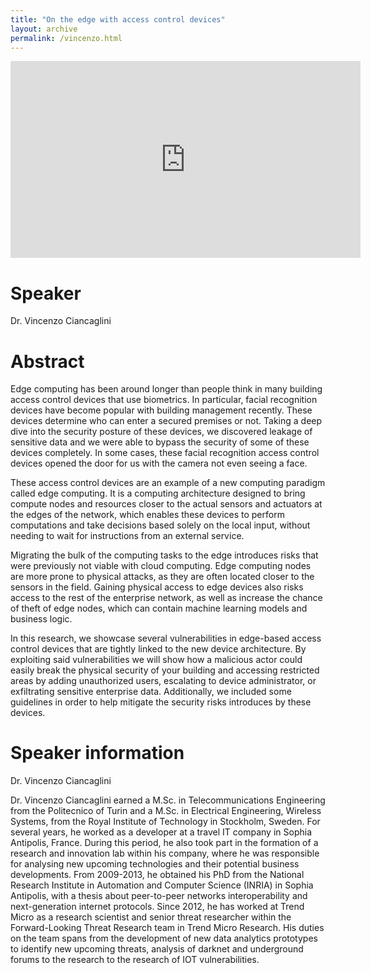```yaml
---
title: "On the edge with access control devices"
layout: archive
permalink: /vincenzo.html
---
```


<iframe width="560" height="315" src="https://www.youtube.com/embed/-au2Vvv59I4" title="YouTube video player" frameborder="0" allow="accelerometer; autoplay; clipboard-write; encrypted-media; gyroscope; picture-in-picture" allowfullscreen></iframe>

# Speaker

Dr. Vincenzo Ciancaglini

# Abstract

Edge computing has been around longer than people think in many building access control devices that use biometrics. In particular, facial recognition devices have become popular with building management recently. These devices determine who can enter a secured premises or not. Taking a deep dive into the security posture of these devices, we discovered leakage of sensitive data and we were able to bypass the security of some of these devices completely. In some cases, these facial recognition access control devices opened the door for us with the camera not even seeing a face.

These access control devices are an example of a new computing paradigm called edge computing. It is a computing architecture designed to bring compute nodes and resources closer to the actual sensors and actuators at the edges of the network, which enables these devices to perform computations and take decisions based solely on the local input, without needing to wait for instructions from an external service.

Migrating the bulk of the computing tasks to the edge introduces risks that were previously not viable with cloud computing. Edge computing nodes are more prone to physical attacks, as they are often located closer to the sensors in the field. Gaining physical access to edge devices also risks access to the rest of the enterprise network, as well as increase the chance of theft of edge nodes, which can contain machine learning models and business logic.

In this research, we showcase several vulnerabilities in edge-based access control devices that are tightly linked to the new device architecture. By exploiting said vulnerabilities we will show how a malicious actor could easily break the physical security of your building and accessing restricted areas by adding unauthorized users, escalating to device administrator, or exfiltrating sensitive enterprise data. Additionally, we included some guidelines in order to help mitigate the security risks introduces by these devices.

# Speaker information

Dr. Vincenzo Ciancaglini

Dr. Vincenzo Ciancaglini earned a M.Sc. in Telecommunications Engineering from the Politecnico of Turin and a M.Sc. in Electrical Engineering, Wireless Systems, from the Royal Institute of Technology in Stockholm, Sweden. For several years, he worked as a developer at a travel IT company in Sophia Antipolis, France. During this period, he also took part in the formation of a research and innovation lab within his company, where he was responsible for analysing new upcoming technologies and their potential business developments.
From 2009-2013, he obtained his PhD from the National Research Institute in Automation and Computer Science (INRIA) in Sophia Antipolis, with a thesis about peer-to-peer networks interoperability and next-generation internet protocols. Since 2012, he has worked at Trend Micro as a research scientist and senior threat researcher within the Forward-Looking Threat Research team in Trend Micro Research.
His duties on the team spans from the development of new data analytics prototypes to identify new upcoming threats, analysis of darknet and underground forums  to the research to the research of IOT vulnerabilities.
